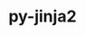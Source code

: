 ---
title: "py-jinja2"
layout: cache
categories: [package, develop-2024-10-27]
meta: {"versions": ["3.1.4"], "compilers": ["apple-clang@=15.0.0", "gcc@=11.1.0", "gcc@=11.4.0", "gcc@=13.2.0", "gcc@=7.3.1", "gcc@=9.4.0", "oneapi@=2024.2.1"], "oss": ["amzn2", "ubuntu20.04", "ubuntu22.04", "ubuntu24.04", "ventura"], "platforms": ["darwin", "linux"], "targets": ["aarch64", "neoverse_n1", "neoverse_v1", "neoverse_v2", "ppc64le", "x86_64_v3"], "stacks": ["aws-isc", "aws-isc-aarch64", "data-vis-sdk", "e4s", "e4s-neoverse-v2", "e4s-neoverse_v1", "e4s-oneapi", "e4s-power", "ml-darwin-aarch64-mps", "ml-linux-x86_64-cpu", "ml-linux-x86_64-cuda", "root"], "num_specs": 16, "num_specs_by_stack": {"ml-darwin-aarch64-mps": 1, "root": 16, "aws-isc-aarch64": 2, "aws-isc": 1, "e4s-power": 1, "data-vis-sdk": 2, "e4s-neoverse_v1": 1, "e4s-neoverse-v2": 1, "e4s": 4, "e4s-oneapi": 2, "ml-linux-x86_64-cuda": 1, "ml-linux-x86_64-cpu": 1}}
spec_details: [{"hash": "c54vw7kq3b5atgk7v7e2an2fbxamtxis", "compiler": "apple-clang@=15.0.0", "versions": ["3.1.4"], "os": "ventura", "platform": "darwin", "target": "aarch64", "variants": ["build_system=python_pip", "~i18n"], "stacks": ["ml-darwin-aarch64-mps", "root"], "size": "-", "tarball": "https://binaries.spack.io/develop-2024-10-27/build_cache/darwin-ventura-aarch64/apple-clang-15.0.0/py-jinja2-3.1.4/darwin-ventura-aarch64-apple-clang-15.0.0-py-jinja2-3.1.4-c54vw7kq3b5atgk7v7e2an2fbxamtxis.spack"}, {"hash": "kiqwjh5bg7adk3j4c3ncprnbiwgfyx4k", "compiler": "gcc@=7.3.1", "versions": ["3.1.4"], "os": "amzn2", "platform": "linux", "target": "aarch64", "variants": ["build_system=python_pip", "~i18n"], "stacks": ["aws-isc-aarch64", "root"], "size": "-", "tarball": "https://binaries.spack.io/develop-2024-10-27/build_cache/linux-amzn2-aarch64/gcc-7.3.1/py-jinja2-3.1.4/linux-amzn2-aarch64-gcc-7.3.1-py-jinja2-3.1.4-kiqwjh5bg7adk3j4c3ncprnbiwgfyx4k.spack"}, {"hash": "linhqj4g5yrzrv6oyqzbdeopl4t5nvjl", "compiler": "gcc@=7.3.1", "versions": ["3.1.4"], "os": "amzn2", "platform": "linux", "target": "neoverse_n1", "variants": ["build_system=python_pip", "~i18n"], "stacks": ["aws-isc-aarch64", "root"], "size": "-", "tarball": "https://binaries.spack.io/develop-2024-10-27/build_cache/linux-amzn2-neoverse_n1/gcc-7.3.1/py-jinja2-3.1.4/linux-amzn2-neoverse_n1-gcc-7.3.1-py-jinja2-3.1.4-linhqj4g5yrzrv6oyqzbdeopl4t5nvjl.spack"}, {"hash": "wvf5hrnwi4ilmdo7wpbhow2ivxca74fg", "compiler": "gcc@=7.3.1", "versions": ["3.1.4"], "os": "amzn2", "platform": "linux", "target": "x86_64_v3", "variants": ["build_system=python_pip", "~i18n"], "stacks": ["root", "aws-isc"], "size": "-", "tarball": "https://binaries.spack.io/develop-2024-10-27/build_cache/linux-amzn2-x86_64_v3/gcc-7.3.1/py-jinja2-3.1.4/linux-amzn2-x86_64_v3-gcc-7.3.1-py-jinja2-3.1.4-wvf5hrnwi4ilmdo7wpbhow2ivxca74fg.spack"}, {"hash": "rrs2a6bnvsa7w5tri42tq5wty7ghecho", "compiler": "gcc@=9.4.0", "versions": ["3.1.4"], "os": "ubuntu20.04", "platform": "linux", "target": "ppc64le", "variants": ["build_system=python_pip", "~i18n"], "stacks": ["e4s-power", "root"], "size": "-", "tarball": "https://binaries.spack.io/develop-2024-10-27/build_cache/linux-ubuntu20.04-ppc64le/gcc-9.4.0/py-jinja2-3.1.4/linux-ubuntu20.04-ppc64le-gcc-9.4.0-py-jinja2-3.1.4-rrs2a6bnvsa7w5tri42tq5wty7ghecho.spack"}, {"hash": "o5okboqsgwnnzkvufpafiptgylbffyu3", "compiler": "gcc@=11.1.0", "versions": ["3.1.4"], "os": "ubuntu20.04", "platform": "linux", "target": "x86_64_v3", "variants": ["build_system=python_pip", "~i18n"], "stacks": ["root", "data-vis-sdk"], "size": "-", "tarball": "https://binaries.spack.io/develop-2024-10-27/build_cache/linux-ubuntu20.04-x86_64_v3/gcc-11.1.0/py-jinja2-3.1.4/linux-ubuntu20.04-x86_64_v3-gcc-11.1.0-py-jinja2-3.1.4-o5okboqsgwnnzkvufpafiptgylbffyu3.spack"}, {"hash": "tsuhslpcusn4424njynrb5xiotsf4ma7", "compiler": "gcc@=11.1.0", "versions": ["3.1.4"], "os": "ubuntu20.04", "platform": "linux", "target": "x86_64_v3", "variants": ["build_system=python_pip", "~i18n"], "stacks": ["root", "data-vis-sdk"], "size": "-", "tarball": "https://binaries.spack.io/develop-2024-10-27/build_cache/linux-ubuntu20.04-x86_64_v3/gcc-11.1.0/py-jinja2-3.1.4/linux-ubuntu20.04-x86_64_v3-gcc-11.1.0-py-jinja2-3.1.4-tsuhslpcusn4424njynrb5xiotsf4ma7.spack"}, {"hash": "ertvtiurx5hkladmraxxtcdgpuy4pzds", "compiler": "gcc@=11.4.0", "versions": ["3.1.4"], "os": "ubuntu22.04", "platform": "linux", "target": "neoverse_v1", "variants": ["build_system=python_pip", "~i18n"], "stacks": ["root", "e4s-neoverse_v1"], "size": "-", "tarball": "https://binaries.spack.io/develop-2024-10-27/build_cache/linux-ubuntu22.04-neoverse_v1/gcc-11.4.0/py-jinja2-3.1.4/linux-ubuntu22.04-neoverse_v1-gcc-11.4.0-py-jinja2-3.1.4-ertvtiurx5hkladmraxxtcdgpuy4pzds.spack"}, {"hash": "ticvjiezxr46owp5yxcd6ogxmirw3jau", "compiler": "gcc@=11.4.0", "versions": ["3.1.4"], "os": "ubuntu22.04", "platform": "linux", "target": "neoverse_v2", "variants": ["build_system=python_pip", "~i18n"], "stacks": ["e4s-neoverse-v2", "root"], "size": "-", "tarball": "https://binaries.spack.io/develop-2024-10-27/build_cache/linux-ubuntu22.04-neoverse_v2/gcc-11.4.0/py-jinja2-3.1.4/linux-ubuntu22.04-neoverse_v2-gcc-11.4.0-py-jinja2-3.1.4-ticvjiezxr46owp5yxcd6ogxmirw3jau.spack"}, {"hash": "3lfdx3r2ehcbw6pkwpicapxs6xadhvxq", "compiler": "gcc@=11.4.0", "versions": ["3.1.4"], "os": "ubuntu22.04", "platform": "linux", "target": "x86_64_v3", "variants": ["build_system=python_pip", "~i18n"], "stacks": ["root", "e4s"], "size": "-", "tarball": "https://binaries.spack.io/develop-2024-10-27/build_cache/linux-ubuntu22.04-x86_64_v3/gcc-11.4.0/py-jinja2-3.1.4/linux-ubuntu22.04-x86_64_v3-gcc-11.4.0-py-jinja2-3.1.4-3lfdx3r2ehcbw6pkwpicapxs6xadhvxq.spack"}, {"hash": "ox54dzccmpbtij7ponaqj5bfgnevpg7h", "compiler": "gcc@=11.4.0", "versions": ["3.1.4"], "os": "ubuntu22.04", "platform": "linux", "target": "x86_64_v3", "variants": ["build_system=python_pip", "~i18n"], "stacks": ["root", "e4s"], "size": "-", "tarball": "https://binaries.spack.io/develop-2024-10-27/build_cache/linux-ubuntu22.04-x86_64_v3/gcc-11.4.0/py-jinja2-3.1.4/linux-ubuntu22.04-x86_64_v3-gcc-11.4.0-py-jinja2-3.1.4-ox54dzccmpbtij7ponaqj5bfgnevpg7h.spack"}, {"hash": "yge2btisumeuosrjn33xtoeyy4olixir", "compiler": "gcc@=11.4.0", "versions": ["3.1.4"], "os": "ubuntu22.04", "platform": "linux", "target": "x86_64_v3", "variants": ["build_system=python_pip", "~i18n"], "stacks": ["root", "e4s"], "size": "-", "tarball": "https://binaries.spack.io/develop-2024-10-27/build_cache/linux-ubuntu22.04-x86_64_v3/gcc-11.4.0/py-jinja2-3.1.4/linux-ubuntu22.04-x86_64_v3-gcc-11.4.0-py-jinja2-3.1.4-yge2btisumeuosrjn33xtoeyy4olixir.spack"}, {"hash": "lkxxmrbv3qfv26yx74bvd7qj5sdcxkol", "compiler": "gcc@=11.4.0", "versions": ["3.1.4"], "os": "ubuntu22.04", "platform": "linux", "target": "x86_64_v3", "variants": ["build_system=python_pip", "~i18n"], "stacks": ["root", "e4s"], "size": "-", "tarball": "https://binaries.spack.io/develop-2024-10-27/build_cache/linux-ubuntu22.04-x86_64_v3/gcc-11.4.0/py-jinja2-3.1.4/linux-ubuntu22.04-x86_64_v3-gcc-11.4.0-py-jinja2-3.1.4-lkxxmrbv3qfv26yx74bvd7qj5sdcxkol.spack"}, {"hash": "fao6wl4stmr5a3x4evlxxevt2mmme76g", "compiler": "oneapi@=2024.2.1", "versions": ["3.1.4"], "os": "ubuntu22.04", "platform": "linux", "target": "x86_64_v3", "variants": ["build_system=python_pip", "~i18n"], "stacks": ["e4s-oneapi", "root"], "size": "-", "tarball": "https://binaries.spack.io/develop-2024-10-27/build_cache/linux-ubuntu22.04-x86_64_v3/oneapi-2024.2.1/py-jinja2-3.1.4/linux-ubuntu22.04-x86_64_v3-oneapi-2024.2.1-py-jinja2-3.1.4-fao6wl4stmr5a3x4evlxxevt2mmme76g.spack"}, {"hash": "ffph67d2kbg2sae2423cjvv453sqsnfs", "compiler": "oneapi@=2024.2.1", "versions": ["3.1.4"], "os": "ubuntu22.04", "platform": "linux", "target": "x86_64_v3", "variants": ["build_system=python_pip", "~i18n"], "stacks": ["e4s-oneapi", "root"], "size": "-", "tarball": "https://binaries.spack.io/develop-2024-10-27/build_cache/linux-ubuntu22.04-x86_64_v3/oneapi-2024.2.1/py-jinja2-3.1.4/linux-ubuntu22.04-x86_64_v3-oneapi-2024.2.1-py-jinja2-3.1.4-ffph67d2kbg2sae2423cjvv453sqsnfs.spack"}, {"hash": "wbjeeazk76ck5xxh3mx34k7haxwiagkz", "compiler": "gcc@=13.2.0", "versions": ["3.1.4"], "os": "ubuntu24.04", "platform": "linux", "target": "x86_64_v3", "variants": ["build_system=python_pip", "~i18n"], "stacks": ["root", "ml-linux-x86_64-cuda", "ml-linux-x86_64-cpu"], "size": "-", "tarball": "https://binaries.spack.io/develop-2024-10-27/build_cache/linux-ubuntu24.04-x86_64_v3/gcc-13.2.0/py-jinja2-3.1.4/linux-ubuntu24.04-x86_64_v3-gcc-13.2.0-py-jinja2-3.1.4-wbjeeazk76ck5xxh3mx34k7haxwiagkz.spack"}]
---